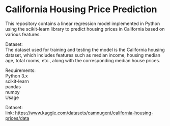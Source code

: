# California Housing Price Prediction<br>

This repository contains a linear regression model implemented in Python using the scikit-learn library to predict housing prices in California based on various features.<br>

Dataset:<br>
The dataset used for training and testing the model is the California housing dataset, which includes features such as median income, housing median age, total rooms, etc., along with the corresponding median house prices.<br>

Requirements:<br>
Python 3.x<br>
scikit-learn<br>
pandas<br>
numpy<br>
Usage<br>

Dataset:<br>
link: https://www.kaggle.com/datasets/camnugent/california-housing-prices/data
